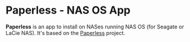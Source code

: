 Paperless - NAS OS App
==================================

**Paperless** is an app to install on NASes running NAS OS (for Seagate or LaCie NAS).
It's based on the [Paperless](https://github.com/danielquinn/paperless) project.
